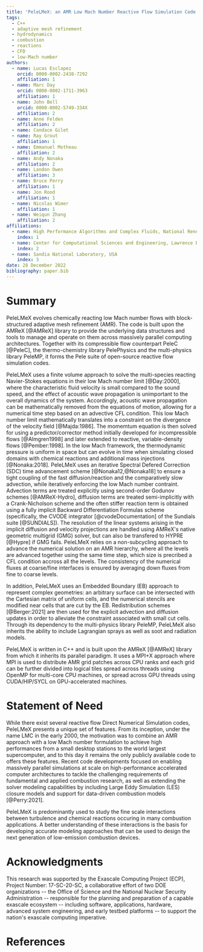 ```yaml
---
title: 'PeleLMeX: an AMR Low Mach Number Reactive Flow Simulation Code without level sub-cycling'
tags:
  - C++
  - adaptive mesh refinement
  - hydrodynamics
  - combustion
  - reactions
  - CFD
  - low-Mach number
authors:
  - name: Lucas Esclapez
    orcid: 0000-0002-2438-7292
    affiliation: 1
  - name: Marc Day
    orcid: 0000-0002-1711-3963
    affiliation: 1
  - name: John Bell
    orcid: 0000-0002-5749-334X
    affiliation: 2
  - name: Anne Felden
    affiliation: 2
  - name: Candace Gilet
  - name: Ray Grout
    affiliation: 1
  - name: Emmanuel Motheau
    affiliation: 2
  - name: Andy Nonaka
    affiliation: 2
  - name: Landon Owen
    affiliation: 3
  - name: Bruce Perry
    affiliation: 1
  - name: Jon Rood
    affiliation: 1
  - name: Nicolas Wimer
    affiliation: 1
  - name: Weiqun Zhang
    affiliation: 2
affiliations:
  - name: High Performance Algorithms and Complex Fluids, National Renewable Energy Laboratory, USA
    index: 1
  - name: Center for Computational Sciences and Engineering, Lawrence Berkeley National Laboratory, USA
    index: 2
  - name: Sandia National Laboratory, USA
    index: 3
date: 28 December 2022
bibliography: paper.bib
---
```


# Summary

PeleLMeX evolves chemically reacting low Mach number flows with block-structured adaptive mesh refinement (AMR). 
The code is built upon the AMReX [@AMReX] library to provide the underlying data structures and tools to manage 
and operate on them across massively parallel computing architectures. Together with its compressible flow counterpart 
PeleC [@PeleC], the thermo-chemistry library PelePhysics and the multi-physics library PeleMP, it forms the Pele suite of 
open-source reactive flow simulation codes.

PeleLMeX uses a finite volume approach to solve the multi-species reacting Navier-Stokes equations in 
their low Mach number limit [@Day:2000], where the characteristic fluid velocity is small compared to the sound speed, 
and the effect of acoustic wave propagation is unimportant to the overall dynamics of the system. Accordingly, 
acoustic wave propagation can be mathematically removed from the equations of motion, allowing for a numerical time 
step based on an advective CFL condition.
This low Mach number limit mathematically translates into a constraint on the divergence of the velocity field [@Majda:1986]. The 
momemtum equation is then solved for using a predictor/corrector method initially developed for incompressible flows [@Almgren1998]
and later extended to reactive, variable-density flows [@Pember:1998]. In the low Mach framework, the thermodynamic pressure is 
uniform in space but can evolve in time when simulating closed domains with chemical reactions and additional mass injections [@Nonaka:2018].
PeleLMeX uses an iterative Spectral Defered Correction (SDC) time advancement scheme [@Nonaka12,@Nonaka18] to ensure a tight coupling
of the fast diffusion/reaction and the comparatively slow advection, while iteratively enforcing 
the low Mach number contraint.
Advection terms are treated explicitly using second-order Godunov schemes [@AMReX-Hydro], diffusion terms are treated
semi-implicitly with a Crank-Nicholson scheme and the often stiffer reaction term is obtained using a fully implicit 
Backward Differentiation Formulas scheme (specifically, the CVODE integrator [@cvodeDocumentation] of the Sundials
suite [@SUNDIALS]). The resolution of the linear systems arising in the implicit diffusion and velocity projections are
handled using AMReX's native geometric multigrid (GMG) solver, but can also be transfered to HYPRE [@Hypre] if GMG fails.
PeleLMeX relies on a non-subcycling approach to advance the numerical solution on an AMR hierarchy, where all the levels
are advanced together using the same time step, which size is precribed a CFL condition accross all the levels. The consistency of
the numerical fluxes at coarse/fine interfaces is ensured by averaging down fluxes from fine to coarse levels.

In addition, PeleLMeX uses an Embedded Boundary (EB) approach to represent complex geometries: an arbitrary surface can 
be intersected with the Cartesian matrix of uniform cells, and the numerical stencils are modified near cells that are cut 
by the EB. Redistribution schemes [@Berger:2021] are then used for the explicit advection and diffusion updates in order to alleviate the 
constraint associated with small cut cells. Through its dependency to the multi-physics library PeleMP, PeleLMeX also inherits 
the ability to include Lagrangian sprays as well as soot and radiation models. 

PeleLMeX is written in C++ and is built upon the AMReX [@AMReX] library from which it inherits its parallel paradigm.
It uses a MPI+X approach where MPI is used to distribute AMR grid patches across CPU ranks and each grid can be further divided into 
logical tiles spread across threads using OpenMP for multi-core CPU machines, or spread across GPU threads using CUDA/HIP/SYCL 
on GPU-accelerated machines.

# Statement of Need

While there exist several reactive flow Direct Numerical Simulation codes, PeleLMeX presents a unique set of features. 
From its inception, under the name LMC in the early 2000, the motivation was to combine an AMR approach with a low Mach number 
formulation to achieve high performances from a small desktop stations to the world largest supercomputer, and to this day
it remains the only publicly available code to offers these features. Recent code developments focused on enabling
massively parallel simulations at scale on high-performance accelerated computer architectures to tackle the challenging
requirements of fundamental and applied combustion research, as well as extending the solver modeling capabilities by including
Large Eddy Simulation (LES) closure models and support for data-driven combustion models [@Perry:2021].

PeleLMeX is predominantly used to study the fine scale interactions between turbulence and chemical reactions occuring in many
combustion applications. A better understanding of these interactions is the basis for developing accurate modeling approaches
that can be used to design the next generation of low-emission combustion devices.

# Acknowledgments

This research was supported by the Exascale Computing Project (ECP), Project Number: 17-SC-20-SC, a collaborative effort of two DOE 
organizations -- the Office of Science and the National Nuclear Security Administration -- responsible for the planning and 
preparation of a capable exascale ecosystem -- including software, applications, hardware, advanced system engineering, and 
early testbed platforms -- to support the nation's exascale computing imperative.

# References

